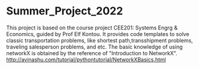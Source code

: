 # Summer_Project_2022
This project is based on the course project CEE201: Systems Engrg &amp; Economics, guided by Prof Elf Kontou. It provides code templates to solve classic transportation problems, like shortest path,transshipment problems, traveling salesperson problems, and etc.
The basic knowledge of using networkX is obtained by the reference of "Introduction to NetworkX". http://avinashu.com/tutorial/pythontutorial/NetworkXBasics.html
